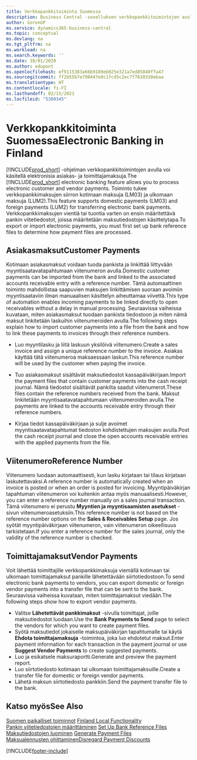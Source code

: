 ```yaml
---
title: Verkkopankkitoiminta Suomessa
description: Business Central -sovelluksen verkkopankkitoimintojen avulla voi käsitellä elektronisia asiakas- ja toimittajamaksuja. Toiminto tukee verkkopankkimaksujen siirron kotimaan maksuja (LM03) ja ulkomaan maksuja (LUM2). Verkkopankkimaksujen vientiä tai tuontia varten on ensin määritettävä pankin viitetiedostot, joissa määritetään maksutiedostojen käsittelytapa.
author: SorenGP
ms.service: dynamics365-business-central
ms.topic: conceptual
ms.devlang: na
ms.tgt_pltfrm: na
ms.workload: na
ms.search.keywords: ''
ms.date: 10/01/2020
ms.author: edupont
ms.openlocfilehash: ef9115383a66b9189eb025e321a7ed85840ffa47
ms.sourcegitcommit: ff2b55b7e790447e0c1fcd5c2ec7f7610338ebaa
ms.translationtype: HT
ms.contentlocale: fi-FI
ms.lasthandoff: 02/15/2021
ms.locfileid: "5380345"
---
```

# <a name="electronic-banking-in-finland"></a><span data-ttu-id="6d96f-105">Verkkopankkitoiminta Suomessa</span><span class="sxs-lookup"><span data-stu-id="6d96f-105">Electronic Banking in Finland</span></span>
<span data-ttu-id="6d96f-106">[!INCLUDE[prod_short](../../includes/prod_short.md)] -ohjelman verkkopankkitoimintojen avulla voi käsitellä elektronisia asiakas- ja toimittajamaksuja.</span><span class="sxs-lookup"><span data-stu-id="6d96f-106">The [!INCLUDE[prod_short](../../includes/prod_short.md)] electronic banking feature allows you to process electronic customer and vendor payments.</span></span> <span data-ttu-id="6d96f-107">Toiminto tukee verkkopankkimaksujen siirron kotimaan maksuja (LM03) ja ulkomaan maksuja (LUM2).</span><span class="sxs-lookup"><span data-stu-id="6d96f-107">This feature supports domestic payments (LM03) and foreign payments (LUM2) for transferring electronic bank payments.</span></span> <span data-ttu-id="6d96f-108">Verkkopankkimaksujen vientiä tai tuontia varten on ensin määritettävä pankin viitetiedostot, joissa määritetään maksutiedostojen käsittelytapa.</span><span class="sxs-lookup"><span data-stu-id="6d96f-108">To export or import electronic payments, you must first set up bank reference files to determine how payment files are processed.</span></span>  

## <a name="customer-payments"></a><span data-ttu-id="6d96f-109">Asiakasmaksut</span><span class="sxs-lookup"><span data-stu-id="6d96f-109">Customer Payments</span></span>  
<span data-ttu-id="6d96f-110">Kotimaan asiakasmaksut voidaan tuoda pankista ja linkittää liittyvään myyntisaatavatapahtumaan viitenumeron avulla.</span><span class="sxs-lookup"><span data-stu-id="6d96f-110">Domestic customer payments can be imported from the bank and linked to the associated accounts receivable entry with a reference number.</span></span> <span data-ttu-id="6d96f-111">Tämä automaattinen toiminto mahdollistaa saapuvien maksujen linkittämisen suoraan avoimiin myyntisaataviin ilman manuaalisen käsittelyn aiheuttamaa viivettä.</span><span class="sxs-lookup"><span data-stu-id="6d96f-111">This type of automation enables incoming payments to be linked directly to open receivables without a delay in manual processing.</span></span> <span data-ttu-id="6d96f-112">Seuraavissa vaiheissa kuvataan, miten asiakasmaksut tuodaan pankista tiedostoon ja miten nämä maksut linkitetään laskuihin viitenumeroiden avulla.</span><span class="sxs-lookup"><span data-stu-id="6d96f-112">The following steps explain how to import customer payments into a file from the bank and how to link these payments to invoices through their reference numbers.</span></span>  

- <span data-ttu-id="6d96f-113">Luo myyntilasku ja liitä laskuun yksilöivä viitenumero.</span><span class="sxs-lookup"><span data-stu-id="6d96f-113">Create a sales invoice and assign a unique reference number to the invoice.</span></span> <span data-ttu-id="6d96f-114">Asiakas käyttää tätä viitenumeroa maksaessaan laskun.</span><span class="sxs-lookup"><span data-stu-id="6d96f-114">This reference number will be used by the customer when paying the invoice.</span></span>  

- <span data-ttu-id="6d96f-115">Tuo asiakasmaksut sisältävät maksutiedostot kassapäiväkirjaan.</span><span class="sxs-lookup"><span data-stu-id="6d96f-115">Import the payment files that contain customer payments into the cash receipt journal.</span></span> <span data-ttu-id="6d96f-116">Nämä tiedostot sisältävät pankilta saadut viitenumerot.</span><span class="sxs-lookup"><span data-stu-id="6d96f-116">These files contain the reference numbers received from the bank.</span></span> <span data-ttu-id="6d96f-117">Maksut linkitetään myyntisaatavatapahtumaan viitenumeroiden avulla.</span><span class="sxs-lookup"><span data-stu-id="6d96f-117">The payments are linked to the accounts receivable entry through their reference numbers.</span></span>  

- <span data-ttu-id="6d96f-118">Kirjaa tiedot kassapäiväkirjaan ja sulje avoimet myyntisaatavatapahtumat tiedoston kohdistettujen maksujen avulla.</span><span class="sxs-lookup"><span data-stu-id="6d96f-118">Post the cash receipt journal and close the open accounts receivable entries with the applied payments from the file.</span></span>  

## <a name="reference-number"></a><span data-ttu-id="6d96f-119">Viitenumero</span><span class="sxs-lookup"><span data-stu-id="6d96f-119">Reference Number</span></span>  
<span data-ttu-id="6d96f-120">Viitenumero luodaan automaattisesti, kun lasku kirjataan tai tilaus kirjataan laskutettavaksi.</span><span class="sxs-lookup"><span data-stu-id="6d96f-120">A reference number is automatically created when an invoice is posted or when an order is posted for invoicing.</span></span> <span data-ttu-id="6d96f-121">Myyntipäiväkirjan tapahtuman viitenumeron voi kuitenkin antaa myös manuaalisesti.</span><span class="sxs-lookup"><span data-stu-id="6d96f-121">However, you can enter a reference number manually on a sales journal transaction.</span></span> <span data-ttu-id="6d96f-122">Tämä viitenumero ei perustu **Myyntien ja myyntisaamisten asetukset** -sivun viitenumeroasetuksiin.</span><span class="sxs-lookup"><span data-stu-id="6d96f-122">This reference number is not based on the reference number options on the **Sales & Receivables Setup** page.</span></span> <span data-ttu-id="6d96f-123">Jos syötät myyntipäiväkirjaan viitenumeron, vain viitenumeron oikeellisuus tarkistetaan.</span><span class="sxs-lookup"><span data-stu-id="6d96f-123">If you enter a reference number for the sales journal, only the validity of the reference number is checked.</span></span>  

## <a name="vendor-payments"></a><span data-ttu-id="6d96f-124">Toimittajamaksut</span><span class="sxs-lookup"><span data-stu-id="6d96f-124">Vendor Payments</span></span>  
<span data-ttu-id="6d96f-125">Voit lähettää toimittajille verkkopankkimaksuja viemällä kotimaan tai ulkomaan toimittajamaksut pankille lähetettävään siirtotiedostoon.</span><span class="sxs-lookup"><span data-stu-id="6d96f-125">To send electronic bank payments to vendors, you can export domestic or foreign vendor payments into a transfer file that can be sent to the bank.</span></span> <span data-ttu-id="6d96f-126">Seuraavissa vaiheissa kuvataan, miten toimittajamaksut viedään.</span><span class="sxs-lookup"><span data-stu-id="6d96f-126">The following steps show how to export vendor payments.</span></span>  

- <span data-ttu-id="6d96f-127">Valitse **Lähetettävät pankkimaksut** -sivulla toimittajat, joille maksutiedostot luodaan.</span><span class="sxs-lookup"><span data-stu-id="6d96f-127">Use the **Bank Payments to Send** page to select the vendors for which you want to create payment files.</span></span>  
- <span data-ttu-id="6d96f-128">Syötä maksutiedot jokaiselle maksupäiväkirjan tapahtumalle tai käytä **Ehdota toimittajamaksuja** -toimintoa, joka luo ehdotetut maksut.</span><span class="sxs-lookup"><span data-stu-id="6d96f-128">Enter payment information for each transaction in the payment journal or use **Suggest Vendor Payments** to create suggested payments.</span></span>  
- <span data-ttu-id="6d96f-129">Luo ja esikatsele maksuraportti.</span><span class="sxs-lookup"><span data-stu-id="6d96f-129">Generate and preview the payment report.</span></span>  
- <span data-ttu-id="6d96f-130">Luo siirtotiedosto kotimaan tai ulkomaan toimittajamaksuille.</span><span class="sxs-lookup"><span data-stu-id="6d96f-130">Create a transfer file for domestic or foreign vendor payments.</span></span>  
- <span data-ttu-id="6d96f-131">Lähetä maksun siirtotiedosto pankkiin.</span><span class="sxs-lookup"><span data-stu-id="6d96f-131">Send the payment transfer file to the bank.</span></span>  

## <a name="see-also"></a><span data-ttu-id="6d96f-132">Katso myös</span><span class="sxs-lookup"><span data-stu-id="6d96f-132">See Also</span></span>  
 <span data-ttu-id="6d96f-133">[Suomen paikalliset toiminnot](finland-local-functionality.md) </span><span class="sxs-lookup"><span data-stu-id="6d96f-133">[Finland Local Functionality](finland-local-functionality.md) </span></span>  
 <span data-ttu-id="6d96f-134">[Pankin viitetiedostojen määrittäminen](how-to-set-up-bank-reference-files.md) </span><span class="sxs-lookup"><span data-stu-id="6d96f-134">[Set Up Bank Reference Files](how-to-set-up-bank-reference-files.md) </span></span>  
 <span data-ttu-id="6d96f-135">[Maksutiedostojen luominen](how-to-generate-payment-files.md) </span><span class="sxs-lookup"><span data-stu-id="6d96f-135">[Generate Payment Files](how-to-generate-payment-files.md) </span></span>  
 [<span data-ttu-id="6d96f-136">Maksualennusten ohittaminen</span><span class="sxs-lookup"><span data-stu-id="6d96f-136">Disregard Payment Discounts</span></span>](how-to-disregard-payment-discounts.md)   


[!INCLUDE[footer-include](../../includes/footer-banner.md)]